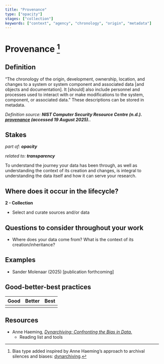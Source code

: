 ```yaml
---
title: "Provenance"
type: ["opacity"]
stages: ["collection"]
keywords: ["context", "agency", "chronology", "origin", "metadata"]
---
```


# Provenance [^1]

## Definition
“The chronology of the origin, development, ownership, location, and changes to a system or system component and associated data [and objects and documentation]. It [should] also include personnel and processes used to interact with or make modifications to the system, component, or associated data.” These descriptions can be stored in metadata. 

_Definition source: **NIST Computer Security Resource Centre (n.d.). [provenance](https://csrc.nist.gov/glossary/term/provenance) (accessed 19 August 2025).**._ 

## Stakes
_part of: **opacity**_

_related to: **transparency**_

To understand the journey your data has been through, as well as understanding the context of its creation and changes, is integral to understanding the data itself and how it can serve your research.  

## Where does it occur in the lifecycle?

**2 - Collection**
- Select and curate sources and/or data

## Questions to consider throughout your work
- Where does your data come from? What is the context of its creation/inheritance?

## Examples
- Sander Molenaar (2025) [publication forthcoming] 

## Good-better-best practices

| Good | Better | Best|
|---|---|---|
| | | |

## Resources
- Anne Haeming, [_Dynarchiving: Confronting the Bias in Data._](dynarchiving.com) 
    - Reading list and tools


[^1]: Bias type added inspired by Anne Haeming’s approach to archival silences and biases: [dynarchiving](dynarchiving.com). 
